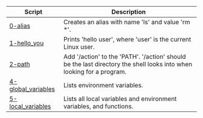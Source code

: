 |Script|Description|
|-|-|
|[0-alias](0-alias)|Creates an alias with name 'ls' and value 'rm \*'.|
|[1-hello_you](1-hello_you)|Prints 'hello user', where 'user' is the current Linux user.|
|[2-path](2-path)|Add '/action' to the 'PATH'. '/action' should be the last directory the shell looks into when looking for a program.|
|[4-global_variables](4-global_variables)|Lists environment variables.|
|[5-local_variables](5-local_variables)|Lists all local variables and environment variables, and functions.|
